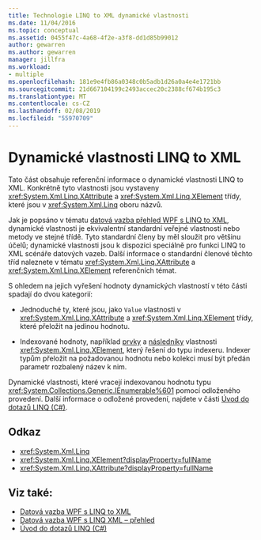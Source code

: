 ```yaml
---
title: Technologie LINQ to XML dynamické vlastnosti
ms.date: 11/04/2016
ms.topic: conceptual
ms.assetid: 0455f47c-4a68-4f2e-a3f8-dd1d85b99012
author: gewarren
ms.author: gewarren
manager: jillfra
ms.workload:
- multiple
ms.openlocfilehash: 181e9e4fb86a0348c0b5adb1d26a0a4e4e1721bb
ms.sourcegitcommit: 21d667104199c2493accec20c2388cf674b195c3
ms.translationtype: MT
ms.contentlocale: cs-CZ
ms.lasthandoff: 02/08/2019
ms.locfileid: "55970709"
---
```

# <a name="linq-to-xml-dynamic-properties"></a>Dynamické vlastnosti LINQ to XML

Tato část obsahuje referenční informace o dynamické vlastnosti LINQ to XML. Konkrétně tyto vlastnosti jsou vystaveny <xref:System.Xml.Linq.XAttribute> a <xref:System.Xml.Linq.XElement> třídy, které jsou v <xref:System.Xml.Linq> oboru názvů.

Jak je popsáno v tématu [datová vazba přehled WPF s LINQ to XML](../designers/wpf-data-binding-with-linq-to-xml-overview.md), dynamické vlastnosti je ekvivalentní standardní veřejné vlastnosti nebo metody ve stejné třídě. Tyto standardní členy by měl sloužit pro většinu účelů; dynamické vlastnosti jsou k dispozici speciálně pro funkci LINQ to XML scénáře datových vazeb. Další informace o standardní členové těchto tříd naleznete v tématu <xref:System.Xml.Linq.XAttribute> a <xref:System.Xml.Linq.XElement> referenčních témat.

S ohledem na jejich vyřešení hodnoty dynamických vlastností v této části spadají do dvou kategorií:

- Jednoduché ty, které jsou, jako `Value` vlastnosti v <xref:System.Xml.Linq.XAttribute> a <xref:System.Xml.Linq.XElement> třídy, které přeložit na jedinou hodnotu.

- Indexované hodnoty, například [prvky](../designers/elements-xelement-dynamic-property.md) a [následníky](../designers/descendants-xelement-dynamic-property.md) vlastnosti <xref:System.Xml.Linq.XElement>, který řešení do typu indexeru. Indexer typům přeložit na požadovanou hodnotu nebo kolekci musí být předán parametr rozbalený název k nim.

Dynamické vlastnosti, které vracejí indexovanou hodnotu typu <xref:System.Collections.Generic.IEnumerable%601> pomocí odloženého provedení. Další informace o odložené provedení, najdete v části [Úvod do dotazů LINQ (C#)](/dotnet/csharp/programming-guide/concepts/linq/introduction-to-linq-queries).

## <a name="reference"></a>Odkaz

- <xref:System.Xml.Linq>
- <xref:System.Xml.Linq.XElement?displayProperty=fullName>
- <xref:System.Xml.Linq.XAttribute?displayProperty=fullName>

## <a name="see-also"></a>Viz také:

- [Datová vazba WPF s LINQ to XML](../designers/wpf-data-binding-with-linq-to-xml-overview.md)
- [Datová vazba WPF s LINQ XML – přehled](../designers/wpf-data-binding-with-linq-to-xml-overview.md)
- [Úvod do dotazů LINQ (C#)](/dotnet/csharp/programming-guide/concepts/linq/introduction-to-linq-queries)
